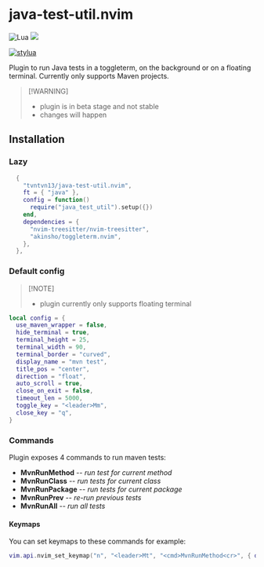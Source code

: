 # java-test-util.nvim

![Lua](https://img.shields.io/badge/lua-%232C2D72.svg?style=for-the-badge&logo=lua&logoColor=white)
<img src="https://img.shields.io/badge/NeoVim-%2357A143.svg?&style=for-the-badge&logo=neovim&logoColor=white">

[![stylua](https://github.com/tvntvn13/java-test-util.nvim/actions/workflows/stylua.yml/badge.svg)](https://github.com/tvntvn13/java-test-util.nvim/actions/workflows/stylua.yml)

Plugin to run Java tests in a toggleterm, on the background or on a floating terminal.
Currently only supports Maven projects.

> \[!WARNING\]
>
> - plugin is in beta stage and not stable
> - changes will happen

## Installation

### Lazy

```lua
  {
    "tvntvn13/java-test-util.nvim",
    ft = { "java" },
    config = function()
      require("java_test_util").setup({})
    end,
    dependencies = {
      "nvim-treesitter/nvim-treesitter",
      "akinsho/toggleterm.nvim",
    },
  },
```

### Default config

> \[!NOTE\]
>
> - plugin currently only supports floating terminal

```lua
local config = {
  use_maven_wrapper = false, 
  hide_terminal = true, 
  terminal_height = 25,
  terminal_width = 90,
  terminal_border = "curved", 
  display_name = "mvn test", 
  title_pos = "center",
  direction = "float",
  auto_scroll = true,
  close_on_exit = false,
  timeout_len = 5000,
  toggle_key = "<leader>Mm",
  close_key = "q",
}
```

### Commands

Plugin exposes 4 commands to run maven tests:

- **MvnRunMethod** -- _run test for current method_
- **MvnRunClass** -- _run tests for current class_
- **MvnRunPackage** -- _run tests for current package_
- **MvnRunPrev** -- _re-run previous tests_
- **MvnRunAll** -- _run all tests_

#### Keymaps

You can set keymaps to these commands for example:

```lua
vim.api.nvim_set_keymap("n", "<leader>Mt", "<cmd>MvnRunMethod<cr>", { desc = "Run tests for current method", noremap = true, silent = true})
```
